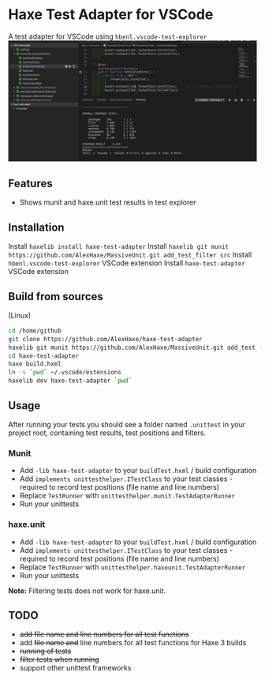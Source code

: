 # Haxe Test Adapter for VSCode

A test adapter for VSCode using `hbenl.vscode-test-explorer`
![VSCode Test Adapter for Haxe](resources/haxe-test-adapter.gif)

## Features

* Shows munit and haxe.unit test results in test explorer

## Installation

Install `haxelib install haxe-test-adapter`
Install `haxelib git munit https://github.com/AlexHaxe/MassiveUnit.git add_test_filter src` 
Install `hbenl.vscode-test-explorer` VSCode extension
Install `haxe-test-adapter` VSCode extension

## Build from sources

(Linux)

```bash
cd /home/github
git clone https://github.com/AlexHaxe/haxe-test-adapter
haxelib git munit https://github.com/AlexHaxe/MassiveUnit.git add_test_filter src
cd haxe-test-adapter
haxe build.hxml
ln -s `pwd` ~/.vscode/extensions
haxelib dev haxe-test-adapter `pwd`
```

## Usage

After running your tests you should see a folder named `.unittest` in your project root, containing test results, test positions and filters.

### Munit

* Add `-lib haxe-test-adapter` to your `buildTest.hxml` / build configuration
* Add `implements unittesthelper.ITestClass` to your test classes - required to record test positions (file name and line numbers)
* Replace `TestRunner` with `unittesthelper.munit.TestAdapterRunner`
* Run your unittests

### haxe.unit

* Add `-lib haxe-test-adapter` to your `buildTest.hxml` / build configuration
* Add `implements unittesthelper.ITestClass` to your test classes - required to record test positions (file name and line numbers)
* Replace `TestRunner` with `unittesthelper.haxeunit.TestAdapterRunner`
* Run your unittests

**Note:** Filtering tests does not work for haxe.unit.

## TODO

* ~~add file name and line numbers for all test functions~~
* add ~~file name and~~ line numbers for all test functions for Haxe 3 builds
* ~~running of tests~~
* ~~filter tests when running~~
* support other unittest frameworks